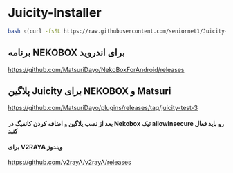 # Juicity-Installer

```bash
bash <(curl -fsSL https://raw.githubusercontent.com/seniornet1/Juicity-Installer/main/juicity-installer.sh)

```

## برنامه NEKOBOX برای اندروید
https://github.com/MatsuriDayo/NekoBoxForAndroid/releases

## پلاگین Juicity برای NEKOBOX و Matsuri
https://github.com/MatsuriDayo/plugins/releases/tag/juicity-test-3

#### بعد از نصب پلاگین و اضافه کردن کانفیگ در Nekobox تیک allowInsecure رو باید فعال کنید
#### برای V2RAYA ویندوز
https://github.com/v2rayA/v2rayA/releases
